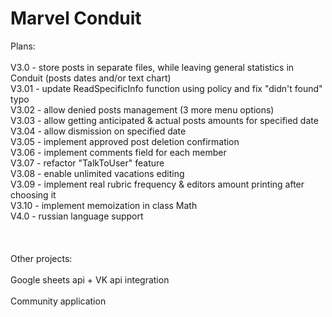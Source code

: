 # Marvel Conduit

Plans:\
\
V3.0 - store posts in separate files, while leaving general statistics in Conduit (posts dates and/or text chart)\
V3.01 - update ReadSpecificInfo function using policy and fix "didn't found" typo\
V3.02 - allow denied posts management (3 more menu options)\
V3.03 - allow getting anticipated & actual posts amounts for specified date\
V3.04 - allow dismission on specified date\
V3.05 - implement approved post deletion confirmation\
V3.06 - implement comments field for each member\
V3.07 - refactor "TalkToUser" feature\
V3.08 - enable unlimited vacations editing\
V3.09 - implement real rubric frequency & editors amount printing after choosing it\
V3.10 - implement memoization in class Math\
V4.0 - russian language support\
\
\
\
Other projects:\
\
Google sheets api + VK api integration\
\
Community application
